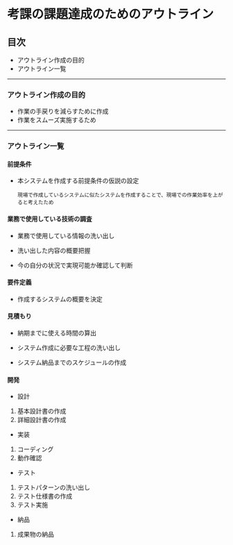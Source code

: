 # 考課の課題達成のためのアウトライン

## 目次
* アウトライン作成の目的
* アウトライン一覧

<hr>

### アウトライン作成の目的
* 作業の手戻りを減らすために作成
* 作業をスムーズ実施するため

<hr>

### アウトライン一覧
#### 前提条件
* 本システムを作成する前提条件の仮説の設定

    `現場で作成しているシステムに似たシステムを作成することで、現場での作業効率を上がると考えたため`
    
#### 業務で使用している技術の調査
* 業務で使用している情報の洗い出し

* 洗い出した内容の概要把握

* 今の自分の状況で実現可能か確認して判断

#### 要件定義 

* 作成するシステムの概要を決定

#### 見積もり
* 納期までに使える時間の算出

* システム作成に必要な工程の洗い出し

* システム納品までのスケジュールの作成

#### 開発
* 設計
1. 基本設計書の作成
2. 詳細設計書の作成

* 実装
1. コーディング
2. 動作確認

* テスト
1. テストパターンの洗い出し
2. テスト仕様書の作成
3. テスト実施

* 納品
1. 成果物の納品
